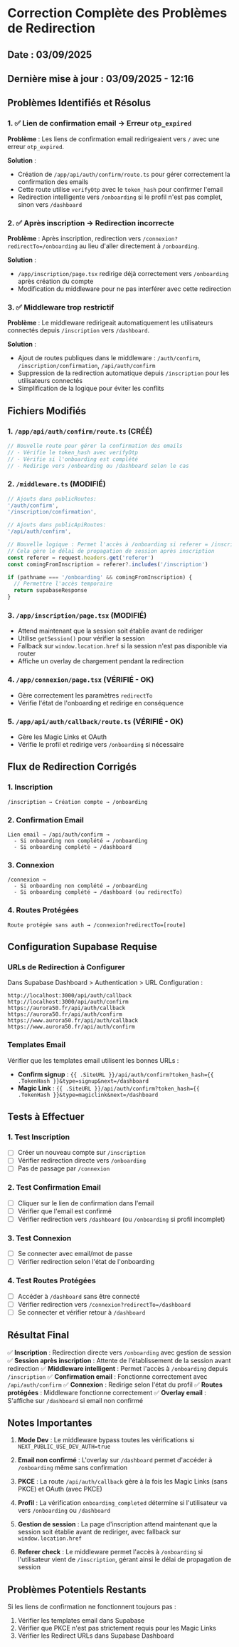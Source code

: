 # Correction Complète des Problèmes de Redirection

## Date : 03/09/2025
## Dernière mise à jour : 03/09/2025 - 12:16

## Problèmes Identifiés et Résolus

### 1. ✅ Lien de confirmation email → Erreur `otp_expired`
**Problème** : Les liens de confirmation email redirigeaient vers `/` avec une erreur `otp_expired`.

**Solution** : 
- Création de `/app/api/auth/confirm/route.ts` pour gérer correctement la confirmation des emails
- Cette route utilise `verifyOtp` avec le `token_hash` pour confirmer l'email
- Redirection intelligente vers `/onboarding` si le profil n'est pas complet, sinon vers `/dashboard`

### 2. ✅ Après inscription → Redirection incorrecte
**Problème** : Après inscription, redirection vers `/connexion?redirectTo=/onboarding` au lieu d'aller directement à `/onboarding`.

**Solution** :
- `/app/inscription/page.tsx` redirige déjà correctement vers `/onboarding` après création du compte
- Modification du middleware pour ne pas interférer avec cette redirection

### 3. ✅ Middleware trop restrictif
**Problème** : Le middleware redirigeait automatiquement les utilisateurs connectés depuis `/inscription` vers `/dashboard`.

**Solution** :
- Ajout de routes publiques dans le middleware : `/auth/confirm`, `/inscription/confirmation`, `/api/auth/confirm`
- Suppression de la redirection automatique depuis `/inscription` pour les utilisateurs connectés
- Simplification de la logique pour éviter les conflits

## Fichiers Modifiés

### 1. `/app/api/auth/confirm/route.ts` (CRÉÉ)
```typescript
// Nouvelle route pour gérer la confirmation des emails
// - Vérifie le token_hash avec verifyOtp
// - Vérifie si l'onboarding est complété
// - Redirige vers /onboarding ou /dashboard selon le cas
```

### 2. `/middleware.ts` (MODIFIÉ)
```typescript
// Ajouts dans publicRoutes:
'/auth/confirm',
'/inscription/confirmation',

// Ajouts dans publicApiRoutes:
'/api/auth/confirm',

// Nouvelle logique : Permet l'accès à /onboarding si referer = /inscription
// Cela gère le délai de propagation de session après inscription
const referer = request.headers.get('referer')
const comingFromInscription = referer?.includes('/inscription')

if (pathname === '/onboarding' && comingFromInscription) {
  // Permettre l'accès temporaire
  return supabaseResponse
}
```

### 3. `/app/inscription/page.tsx` (MODIFIÉ)
- Attend maintenant que la session soit établie avant de rediriger
- Utilise `getSession()` pour vérifier la session
- Fallback sur `window.location.href` si la session n'est pas disponible via router
- Affiche un overlay de chargement pendant la redirection

### 4. `/app/connexion/page.tsx` (VÉRIFIÉ - OK)
- Gère correctement les paramètres `redirectTo`
- Vérifie l'état de l'onboarding et redirige en conséquence

### 5. `/app/api/auth/callback/route.ts` (VÉRIFIÉ - OK)
- Gère les Magic Links et OAuth
- Vérifie le profil et redirige vers `/onboarding` si nécessaire

## Flux de Redirection Corrigés

### 1. Inscription
```
/inscription → Création compte → /onboarding
```

### 2. Confirmation Email
```
Lien email → /api/auth/confirm → 
  - Si onboarding non complété → /onboarding
  - Si onboarding complété → /dashboard
```

### 3. Connexion
```
/connexion → 
  - Si onboarding non complété → /onboarding
  - Si onboarding complété → /dashboard (ou redirectTo)
```

### 4. Routes Protégées
```
Route protégée sans auth → /connexion?redirectTo=[route]
```

## Configuration Supabase Requise

### URLs de Redirection à Configurer
Dans Supabase Dashboard > Authentication > URL Configuration :

```
http://localhost:3000/api/auth/callback
http://localhost:3000/api/auth/confirm
https://aurora50.fr/api/auth/callback
https://aurora50.fr/api/auth/confirm
https://www.aurora50.fr/api/auth/callback
https://www.aurora50.fr/api/auth/confirm
```

### Templates Email
Vérifier que les templates email utilisent les bonnes URLs :
- **Confirm signup** : `{{ .SiteURL }}/api/auth/confirm?token_hash={{ .TokenHash }}&type=signup&next=/dashboard`
- **Magic Link** : `{{ .SiteURL }}/api/auth/confirm?token_hash={{ .TokenHash }}&type=magiclink&next=/dashboard`

## Tests à Effectuer

### 1. Test Inscription
- [ ] Créer un nouveau compte sur `/inscription`
- [ ] Vérifier redirection directe vers `/onboarding`
- [ ] Pas de passage par `/connexion`

### 2. Test Confirmation Email
- [ ] Cliquer sur le lien de confirmation dans l'email
- [ ] Vérifier que l'email est confirmé
- [ ] Vérifier redirection vers `/dashboard` (ou `/onboarding` si profil incomplet)

### 3. Test Connexion
- [ ] Se connecter avec email/mot de passe
- [ ] Vérifier redirection selon l'état de l'onboarding

### 4. Test Routes Protégées
- [ ] Accéder à `/dashboard` sans être connecté
- [ ] Vérifier redirection vers `/connexion?redirectTo=/dashboard`
- [ ] Se connecter et vérifier retour à `/dashboard`

## Résultat Final

✅ **Inscription** : Redirection directe vers `/onboarding` avec gestion de session
✅ **Session après inscription** : Attente de l'établissement de la session avant redirection
✅ **Middleware intelligent** : Permet l'accès à `/onboarding` depuis `/inscription`
✅ **Confirmation email** : Fonctionne correctement avec `/api/auth/confirm`
✅ **Connexion** : Redirige selon l'état du profil
✅ **Routes protégées** : Middleware fonctionne correctement
✅ **Overlay email** : S'affiche sur `/dashboard` si email non confirmé

## Notes Importantes

1. **Mode Dev** : Le middleware bypass toutes les vérifications si `NEXT_PUBLIC_USE_DEV_AUTH=true`

2. **Email non confirmé** : L'overlay sur `/dashboard` permet d'accéder à `/onboarding` même sans confirmation

3. **PKCE** : La route `/api/auth/callback` gère à la fois les Magic Links (sans PKCE) et OAuth (avec PKCE)

4. **Profil** : La vérification `onboarding_completed` détermine si l'utilisateur va vers `/onboarding` ou `/dashboard`

5. **Gestion de session** : La page d'inscription attend maintenant que la session soit établie avant de rediriger, avec fallback sur `window.location.href`

6. **Referer check** : Le middleware permet l'accès à `/onboarding` si l'utilisateur vient de `/inscription`, gérant ainsi le délai de propagation de session

## Problèmes Potentiels Restants

Si les liens de confirmation ne fonctionnent toujours pas :
1. Vérifier les templates email dans Supabase
2. Vérifier que PKCE n'est pas strictement requis pour les Magic Links
3. Vérifier les Redirect URLs dans Supabase Dashboard
